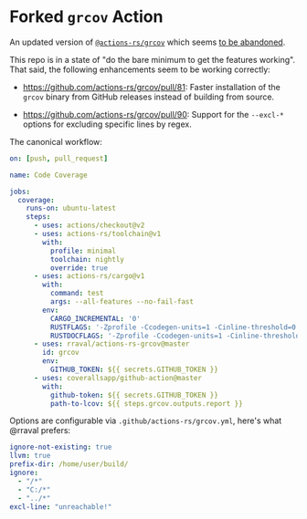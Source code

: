 # Forked `grcov` Action

An updated version of [`@actions-rs/grcov`](https://github.com/actions-rs/grcov) which seems
[to be abandoned](https://github.com/actions-rs/grcov/pull/90#issuecomment-726937034).

This repo is in a state of "do the bare minimum to get the features working".
That said, the following enhancements seem to be working correctly:

- https://github.com/actions-rs/grcov/pull/81: Faster installation of the
  `grcov` binary from GitHub releases instead of building from source.

- https://github.com/actions-rs/grcov/pull/90: Support for the `--excl-*`
  options for excluding specific lines by regex.

The canonical workflow:

```yaml
on: [push, pull_request]

name: Code Coverage

jobs:
  coverage:
    runs-on: ubuntu-latest
    steps:
      - uses: actions/checkout@v2
      - uses: actions-rs/toolchain@v1
        with:
          profile: minimal
          toolchain: nightly
          override: true
      - uses: actions-rs/cargo@v1
        with:
          command: test
          args: --all-features --no-fail-fast
        env:
          CARGO_INCREMENTAL: '0'
          RUSTFLAGS: '-Zprofile -Ccodegen-units=1 -Cinline-threshold=0 -Clink-dead-code -Coverflow-checks=off -Cpanic=abort -Zpanic_abort_tests'
          RUSTDOCFLAGS: '-Zprofile -Ccodegen-units=1 -Cinline-threshold=0 -Clink-dead-code -Coverflow-checks=off -Cpanic=abort -Zpanic_abort_tests'
      - uses: rraval/actions-rs-grcov@master
        id: grcov
        env:
          GITHUB_TOKEN: ${{ secrets.GITHUB_TOKEN }}
      - uses: coverallsapp/github-action@master
        with:
          github-token: ${{ secrets.GITHUB_TOKEN }}
          path-to-lcov: ${{ steps.grcov.outputs.report }}
```

Options are configurable via `.github/actions-rs/grcov.yml`, here's what @rraval prefers:

```yaml
ignore-not-existing: true
llvm: true
prefix-dir: /home/user/build/
ignore:
  - "/*"
  - "C:/*"
  - "../*"
excl-line: "unreachable!"
```
